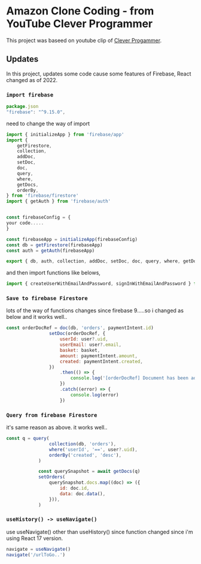 # Amazon Clone Coding - from YouTube Clever Programmer

This project was baseed on youtube clip of [Clever Progammer](https://youtu.be/RDV3Z1KCBvo?list=PL9nZhFiGQygu73mdKZy8B-2T9I9YcuNhe).

## Updates

In this project, updates some code cause some features of Firebase, React changed as of 2022.

### `import firebase`

```javascript 
package.json
"firebase": "^9.15.0",
```
need to change the way of import 
```javascript 
import { initializeApp } from 'firebase/app'
import {
    getFirestore,
    collection,
    addDoc,
    setDoc,
    doc,
    query,
    where,
    getDocs,
    orderBy,
} from 'firebase/firestore'
import { getAuth } from 'firebase/auth'


const firebaseConfig = {
your code.....
}

const firebaseApp = initializeApp(firebaseConfig)
const db = getFirestore(firebaseApp)
const auth = getAuth(firebaseApp)

export { db, auth, collection, addDoc, setDoc, doc, query, where, getDocs, orderBy }
```
and then import functions like belows,
```javascript
import { createUserWithEmailAndPassword, signInWithEmailAndPassword } from 'firebase/auth'

```

### `Save to firebase Firestore`
lots of the way of functions changes since firebase 9.....so i changed as below and it works well..
```javascript
const orderDocRef = doc(db, 'orders', paymentIntent.id)
                setDoc(orderDocRef, {
                    userId: user?.uid,
                    userEmail: user?.email,
                    basket: basket,
                    amount: paymentIntent.amount,
                    created: paymentIntent.created,
                })
                    .then(() => {
                        console.log('[orderDocRef] Document has been added successfully')
                    })
                    .catch((error) => {
                        console.log(error)
                    })

```

### `Query from firebase Firestore`
it's same reason as above.  it works well..
```javascript
const q = query(
                collection(db, 'orders'),
                where('userId', '==', user?.uid),
                orderBy('created', 'desc'),
            )

            const querySnapshot = await getDocs(q)
            setOrders(
                querySnapshot.docs.map((doc) => ({
                    id: doc.id,
                    data: doc.data(),
                })),
            )

```

### `useHistory() -> useNavigate()`
use useNavigate() other than useHistory() since function changed since i'm using React 17 version.
```javascript
navigate = useNavigate()
navigate('/urlToGo..')
```
 
